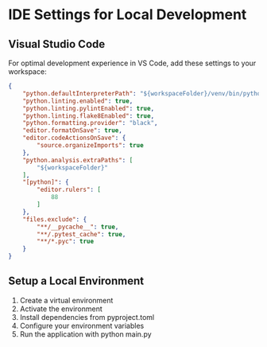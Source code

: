 # IDE Settings for Local Development

## Visual Studio Code

For optimal development experience in VS Code, add these settings to your workspace:

```json
{
    "python.defaultInterpreterPath": "${workspaceFolder}/venv/bin/python",
    "python.linting.enabled": true,
    "python.linting.pylintEnabled": true,
    "python.linting.flake8Enabled": true,
    "python.formatting.provider": "black",
    "editor.formatOnSave": true,
    "editor.codeActionsOnSave": {
        "source.organizeImports": true
    },
    "python.analysis.extraPaths": [
        "${workspaceFolder}"
    ],
    "[python]": {
        "editor.rulers": [
            88
        ]
    },
    "files.exclude": {
        "**/__pycache__": true,
        "**/.pytest_cache": true,
        "**/*.pyc": true
    }
}
```

## Setup a Local Environment

1. Create a virtual environment
2. Activate the environment
3. Install dependencies from pyproject.toml
4. Configure your environment variables
5. Run the application with python main.py
